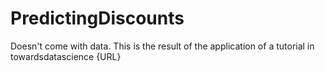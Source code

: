 # PredictingDiscounts

Doesn't come with data. This is the result of the application of a tutorial in towardsdatascience {URL}
